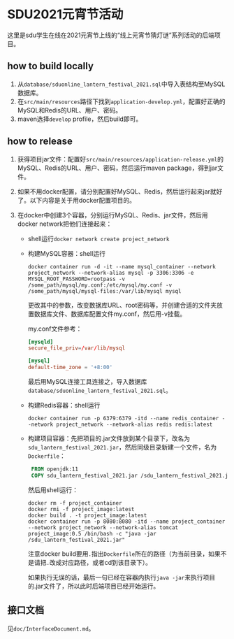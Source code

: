 # SDU2021元宵节活动
这里是sdu学生在线在2021元宵节上线的“线上元宵节猜灯谜”系列活动的后端项目。

## how to build locally

1. 从`database/sduonline_lantern_festival_2021.sql`中导入表结构至MySQL数据库。
2. 在`src/main/resources`路径下找到`application-develop.yml`，配置好正确的MySQL和Redis的URL、用户、密码。
3. maven选择`develop` profile，然后build即可。

## how to release

1. 获得项目jar文件：配置好`src/main/resources/application-release.yml`的MySQL、Redis的URL、用户、密码，然后运行maven package，得到jar文件。

2. 如果不用docker配置，请分别配置好MySQL、Redis，然后运行起来jar就好了。以下内容是关于用docker配置项目的。

3. 在docker中创建3个容器，分别运行MySQL、Redis、jar文件，然后用docker network把他们连接起来：

   + shell运行`docker network create project_network`

   + 构建MySQL容器：shell运行  
     ``` shell
     docker container run -d -it --name mysql_container --network project_network --network-alias mysql -p 3306:3306 -e MYSQL_ROOT_PASSWORD=rootpass -v /some_path/mysql/my.conf:/etc/mysql/my.conf -v /some_path/mysql/mysql-files:/var/lib/mysql mysql
     ```
     
     更改其中的参数，改变数据库URL、root密码等，并创建合适的文件夹放置数据库文件、数据库配置文件my.conf，然后用-v挂载。

     my.conf文件参考：

     ``` my.conf
     [mysqld]
     secure_file_priv=/var/lib/mysql
     
     [mysql]
     default-time_zone = '+8:00'
     ```

     最后用MySQL连接工具连接之，导入数据库`database/sduonline_lantern_festival_2021.sql`。

   + 构建Redis容器：shell运行

      ``` shell
      docker container run -p 6379:6379 -itd --name redis_container --network project_network --network-alias redis redis:latest
      ```

   + 构建项目容器：先把项目的.jar文件放到某个目录下，改名为`sdu_lantern_festival_2021.jar`，然后同级目录新建一个文件，名为`Dockerfile`：

     ``` dockerfile
      FROM openjdk:11
      COPY sdu_lantern_festival_2021.jar /sdu_lantern_festival_2021.jar
     ```

     然后用shell运行：

     ``` shell
     docker rm -f project_container
     docker rmi -f project_image:latest
     docker build . -t project_image:latest
     docker container run -p 8080:8080 -itd --name project_container --network project_network --network-alias tomcat project_image:0.5 /bin/bash -c "java -jar /sdu_lantern_festival_2021.jar"
     ```

     注意docker build要用`.`指出`Dockerfile`所在的路径（为当前目录，如果不是请把`.`改成对应路径，或者cd到该目录下）。

     如果执行无误的话，最后一句已经在容器内执行`java -jar`来执行项目的.jar文件了，所以此时后端项目已经开始运行。


## 接口文档

见`doc/InterfaceDocument.md`。